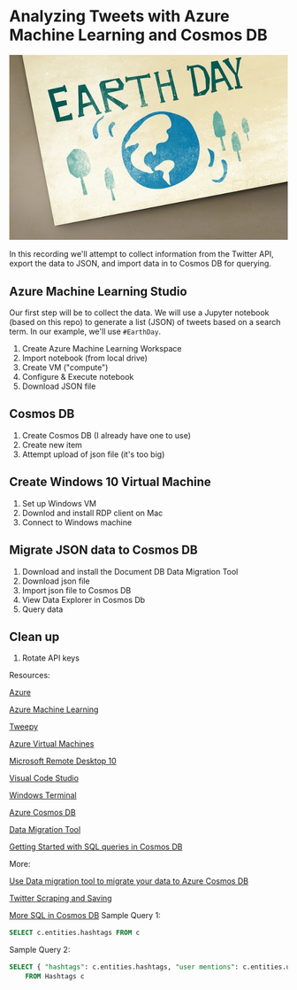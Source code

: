 # Analyzing Tweets with Azure Machine Learning and Cosmos DB

![EarthDay](img/header.jpg)

In this recording we'll attempt to collect information from the Twitter API, export the data to JSON, and import data in to Cosmos DB for querying.

## Azure Machine Learning Studio

Our first step will be to collect the data. We will use a Jupyter notebook (based on this repo) to generate a list (JSON) of tweets based on a search term. In our example, we'll use `#EarthDay`.

1. Create Azure Machine Learning Workspace
2. Import notebook (from local drive)
3. Create VM ("compute")
4. Configure & Execute notebook
5. Download JSON file

## Cosmos DB

1. Create Cosmos DB (I already have one to use)
2. Create new item
3. Attempt upload of json file (it's too big)

## Create Windows 10 Virtual Machine

1. Set up Windows VM
2. Downlod and install RDP client on Mac
3. Connect to Windows machine

## Migrate JSON data to Cosmos DB

1. Download and install the Document DB Data Migration Tool
2. Download json file
3. Import json file to Cosmos DB
4. View Data Explorer in Cosmos Db
5. Query data

## Clean up

1. Rotate API keys

Resources:

[Azure](https://azure.microsoft.com/free/?WT_.mc_id=github-twitch04-jahand)

[Azure Machine Learning](https://docs.microsoft.com/en-us/azure/machine-learning/?WT_.mc_id=github-twitch04-jahand)

[Tweepy](https://tweepy.org)

[Azure Virtual Machines](https://docs.microsoft.com/en-us/azure/virtual-machines/?WT_.mc_id=github-twitch04-jahand)

[Microsoft Remote Desktop 10](https://apps.apple.com/us/app/microsoft-remote-desktop-10/id1295203466?mt=12)

[Visual Code Studio](https://code.visualstudio.com/docs/?WT_.mc_id=github-twitch04-jahand)

[Windows Terminal](https://www.microsoft.com/en-us/p/windows-terminal-preview/9n0dx20hk701/?WT_.mc_id=github-twitch04-jahand)

[Azure Cosmos DB](https://docs.microsoft.com/en-us/azure/cosmos-db/introduction/?WT_.mc_id=github-twitch04-jahand)

[Data Migration Tool](https://aka.ms/csdmtool)

[Getting Started with SQL queries in Cosmos DB](https://docs.microsoft.com/en-us/azure/cosmos-db/sql-query-getting-started/?WT_.mc_id=github-twitch04-jahand)

More:

[Use Data migration tool to migrate your data to Azure Cosmos DB](
https://docs.microsoft.com/en-us/azure/cosmos-db/import-data)

[Twitter Scraping and Saving](
https://github.com/Dkreitzer/Twitter_Scraping_and_Saving)

[More SQL in Cosmos DB](https://docs.microsoft.com/en-us/azure/cosmos-db/sql-query-select/?WT_.mc_id=github-twitch04-jahand)
Sample Query 1:

```SQL
SELECT c.entities.hashtags FROM c
```

Sample Query 2:

```SQL
SELECT { "hashtags": c.entities.hashtags, "user mentions": c.entities.user_mentions, "urls": c.urls }
    FROM Hashtags c
 ```